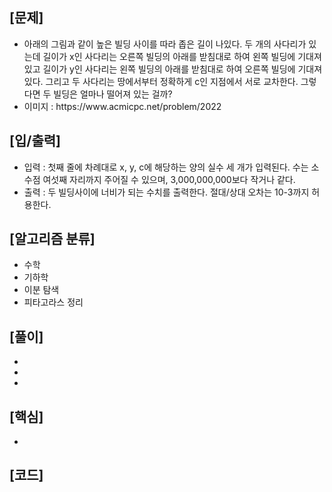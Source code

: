 <h2>[문제]</h2>

<ul>
    <li>아래의 그림과 같이 높은 빌딩 사이를 따라 좁은 길이 나있다. 두 개의 사다리가 있는데 길이가 x인 사다리는 오른쪽 빌딩의 아래를 받침대로 하여 왼쪽 빌딩에 기대져 있고 길이가 y인 사다리는 왼쪽 빌딩의 아래를 받침대로 하여 오른쪽 빌딩에 기대져 있다. 그리고 두 사다리는 땅에서부터 정확하게 c인 지점에서 서로 교차한다. 그렇다면 두 빌딩은 얼마나 떨어져 있는 걸까?</li>   
    <li>이미지 : https://www.acmicpc.net/problem/2022</li>   

</ul>

<h2>[입/출력]</h2>
<ul>
    <li>입력 : 첫째 줄에 차례대로 x, y, c에 해당하는 양의 실수 세 개가 입력된다. 수는 소수점 여섯째 자리까지 주어질 수 있으며, 3,000,000,000보다 작거나 같다.</li>
    <li>출력 : 두 빌딩사이에 너비가 되는 수치를 출력한다. 절대/상대 오차는 10-3까지 허용한다.</li>
</ul>

<h2>[알고리즘 분류]</h2>
<ul>
    <li>수학</li>
    <li>기하학</li>
    <li>이분 탐색</li>
    <li>피타고라스 정리</li>
</ul>

<h2>[풀이]</h2>
<ul>
    <li></li>
    <li></li>
    <li></li>
</ul>

<h2>[핵심]</h2>
<ul>
    <li></li>
</ul>

<h2>[코드]</h2>

```python

```


